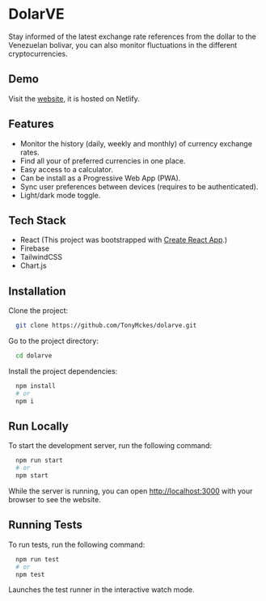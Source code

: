 # DolarVE

Stay informed of the latest exchange rate references from the dollar to the Venezuelan bolivar, you can also monitor fluctuations in the different cryptocurrencies.

## Demo

Visit the [website](https://dolarve.netlify.app/), it is hosted on Netlify.

## Features

- Monitor the history (daily, weekly and monthly) of currency exchange rates.
- Find all your of preferred currencies in one place.
- Easy access to a calculator.
- Can be install as a Progressive Web App (PWA).
- Sync user preferences between devices (requires to be authenticated).
- Light/dark mode toggle.

## Tech Stack

- React (This project was bootstrapped with [Create React App](https://github.com/facebook/create-react-app).)
- Firebase
- TailwindCSS
- Chart.js

## Installation

Clone the project:

```bash
  git clone https://github.com/TonyMckes/dolarve.git
```

Go to the project directory:

```bash
  cd dolarve

```

Install the project dependencies:

```bash
  npm install
  # or
  npm i
```

## Run Locally

To start the development server, run the following command:

```bash
  npm run start
  # or
  npm start
```

While the server is running, you can open [http://localhost:3000](http://localhost:3000) with your browser to see the website.

## Running Tests

To run tests, run the following command:

```bash
  npm run test
  # or
  npm test
```

Launches the test runner in the interactive watch mode.
